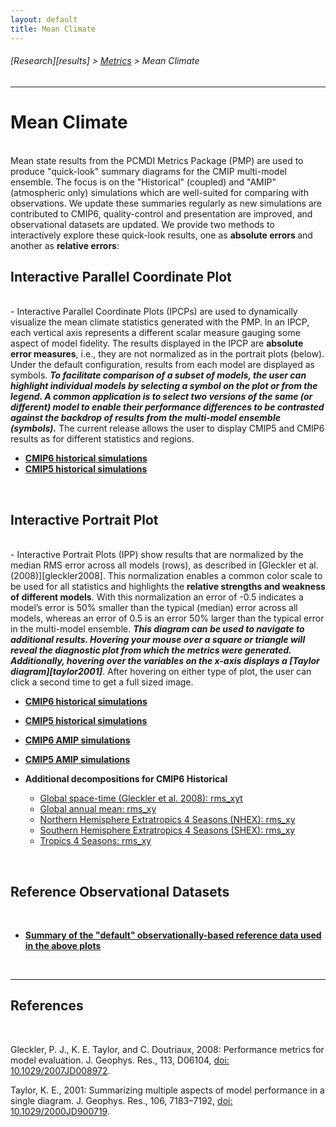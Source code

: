 ```yaml
---
layout: default
title: Mean Climate
---
```

###### [Research][results] > [Metrics][metrics] > Mean Climate
---

# Mean Climate
<br/>
Mean state results from the PCMDI Metrics Package (PMP) are used to produce "quick-look" summary diagrams for the CMIP multi-model ensemble. The focus is on the "Historical" (coupled) and "AMIP" (atmospheric only) simulations which are well-suited for comparing with observations. We update these summaries regularly as new simulations are contributed to CMIP6, quality-control and presentation are improved, and observational datasets are updated.  We provide two methods to interactively explore these quick-look results, one as <b> absolute errors </b> and another as <b> relative errors</b>:

<br/>

## Interactive Parallel Coordinate Plot
<br/>
- Interactive Parallel Coordinate Plots (IPCPs) are used to dynamically visualize the mean climate statistics generated with the PMP. In an IPCP, each vertical axis represents a different scalar measure gauging some aspect of model fidelity. The results displayed in the IPCP are <b>absolute error measures</b>, i.e., they are not normalized as in the portrait plots (below).  Under the default configuration, results from each model are displayed as symbols. <b><i>To facilitate comparison of a subset of models, the user can highlight individual models by selecting a symbol on the plot or from the legend. A common application is to select two versions of the same (or different) model to enable their performance differences to be contrasted against the backdrop of results from the multi-model ensemble (symbols).</i></b>  The current release allows the user to display CMIP5 and CMIP6 results as for different statistics and regions.

  - [**CMIP6 historical simulations**][parallel_cmip6]
  - [**CMIP5 historical simulations**][parallel_cmip5]

<br/>


## Interactive Portrait Plot
<br/>
- Interactive Portrait Plots (IPP) show results that are normalized by the median RMS error across all models (rows), as described in [Gleckler et al. (2008)][gleckler2008].  This normalization enables a common color scale to be used for all statistics and highlights the <b>relative strengths and weakness of different models</b>.  With this normalization an error of -0.5 indicates a model’s error is 50% smaller than the typical (median) error across all models, whereas an error of 0.5 is an error 50% larger than the typical error in the multi-model ensemble.   <b><i>This diagram can be used to navigate to additional results.  Hovering your mouse over a square or triangle will reveal the diagnostic plot from which the metrics were generated.  Additionally, hovering over the variables on the x-axis displays a [Taylor diagram][taylor2001]</i></b>.   After hovering on either type of plot, the user can click a second time to get a full sized image.

  - [**CMIP6 historical simulations**][portrait_cmip6_hist]
  - [**CMIP5 historical simulations**][portrait_cmip5_hist]
  - [**CMIP6 AMIP simulations**][portrait_cmip6_amip]
  - [**CMIP5 AMIP simulations**][portrait_cmip5_amip]

  - **Additional decompositions for CMIP6 Historical**
    - [Global space-time (Gleckler et al. 2008): rms_xyt][portrait_cmip6_hist_global_rms_xyt]
    - [Global annual mean: rms_xy][portrait_cmip6_hist_global_rms_xy]
    - [Northern Hemisphere Extratropics 4 Seasons (NHEX): rms_xy][portrait_cmip6_hist_nhex_rms_xy]
    - [Southern Hemisphere Extratropics 4 Seasons (SHEX): rms_xy][portrait_cmip6_hist_shex_rms_xy]
    - [Tropics 4 Seasons: rms_xy][portrait_cmip6_hist_tropics_rms_xy]

<br/>


## Reference Observational Datasets
<br/>

- [**Summary of the "default" observationally-based reference data used in the above plots**][obs_info]

<br/>

---

## References
<br/>

Gleckler, P. J., K. E. Taylor, and C. Doutriaux, 2008: Performance metrics for model evaluation. J. Geophys. Res., 113, D06104, [doi: 10.1029/2007JD008972][gleckler2008].

Taylor, K. E., 2001: Summarizing multiple aspects of model performance in a single diagram. J. Geophys. Res., 106, 7183–7192, [doi: 10.1029/2000JD900719][taylor2001].


[portrait_cmip6_hist]: https://pcmdi.llnl.gov/pmp-preliminary-results/interactive_plot/portrait_plot/mean_clim/cmip6/historical/v20201008/global/rms_xy_season/clickable_portrait.html
[portrait_cmip5_hist]: https://pcmdi.llnl.gov/pmp-preliminary-results/interactive_plot/portrait_plot/mean_clim/cmip5/historical/v20200506/clickable_portrait.html
[portrait_cmip6_amip]: https://pcmdi.llnl.gov/pmp-preliminary-results/interactive_plot/portrait_plot/mean_clim/cmip6/amip/v20200506/clickable_portrait.html
[portrait_cmip5_amip]: https://pcmdi.llnl.gov/pmp-preliminary-results/interactive_plot/portrait_plot/mean_clim/cmip5/amip/v20200506/clickable_portrait.html

[portrait_cmip6_hist_global_rms_xyt]: https://pcmdi.llnl.gov/pmp-preliminary-results/interactive_plot/portrait_plot/mean_clim/cmip6/historical/v20201008/global/rms_xyt/clickable_portrait.html
[portrait_cmip6_hist_global_rms_xy]: https://pcmdi.llnl.gov/pmp-preliminary-results/interactive_plot/portrait_plot/mean_clim/cmip6/historical/v20201008/global/rms_xy/clickable_portrait.html
[portrait_cmip6_hist_nhex_rms_xy]: https://pcmdi.llnl.gov/pmp-preliminary-results/interactive_plot/portrait_plot/mean_clim/cmip6/historical/v20201008/NHEX/rms_xy/clickable_portrait.html
[portrait_cmip6_hist_shex_rms_xy]: https://pcmdi.llnl.gov/pmp-preliminary-results/interactive_plot/portrait_plot/mean_clim/cmip6/historical/v20201008/SHEX/rms_xy/clickable_portrait.html
[portrait_cmip6_hist_tropics_rms_xy]: https://pcmdi.llnl.gov/pmp-preliminary-results/interactive_plot/portrait_plot/mean_clim/cmip6/historical/v20201008/TROPICS/rms_xy/clickable_portrait.html

[parallel_cmip6]: https://pcmdi.llnl.gov/pmp-preliminary-results/interactive_plot/mean_climate/parallel_coordinate/v20201008/cover_cmip6.html
[parallel_cmip5]: https://pcmdi.llnl.gov/pmp-preliminary-results/interactive_plot/mean_climate/parallel_coordinate/v20201008/cover_cmip5.html

[gleckler2008]: https://agupubs.onlinelibrary.wiley.com/doi/full/10.1029/2007JD008972
[taylor2001]: https://agupubs.onlinelibrary.wiley.com/doi/abs/10.1029/2000JD900719

[obs_info]: https://raw.githubusercontent.com/PCMDI/PCMDIobs-cmor-tables/master/catalogue/pcmdiobs2_clims_byVar_catalogue_v20200615.json

[research]:{{site.baseurl}}/research
[metrics]:{{site.baseurl}}/research/metrics
